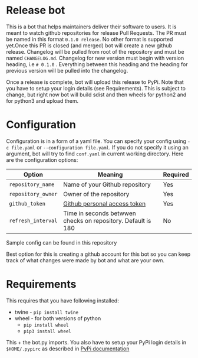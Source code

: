 Release bot
============
This is a bot that helps maintainers deliver their software to users. It is meant to watch github repositories for 
release Pull Requests. The PR must be named in this format `0.1.0 release`. No other format is supported yet.Once 
this PR is closed (and merged) bot will create a new github release. Changelog will be pulled from root of the 
repository and must be named `CHANGELOG.md`. Changelog for new version must begin with version heading, i.e `# 0.1.0`
. Everything between this heading and the heading for previous version will be pulled into the changelog. 

Once a release is complete, bot will upload this release to PyPi. Note that you have to setup your login details (see Requirements). This is subject 
to change, but right now bot will build sdist and then wheels for python2 and for python3 and upload them.

# Configuration
Configuration is in a form of a yaml file. You can specify your config using `-c file.yaml` or `--configuration file.yaml`. If you do not specify it using an argument, bot will try to find `conf.yaml` in current working directory.
Here are the configuration options:

| Option        | Meaning       | Required      |
|------------- |-------------|-------------| 
| `repository_name`     | Name of your Github repository  | Yes |
| `repository_owner`    | Owner of the repository    		| Yes |
| `github_token`		  | [Github personal access token](https://help.github.com/articles/creating-a-personal-access-token-for-the-command-line/)   | Yes |
| `refresh_interval`	  | Time in seconds betwwen checks on repository. Default is 180 | No |

Sample config can be found in this repository

Best option for this is creating a github account for this bot so you can keep track of what changes were made by bot and what are your own.

# Requirements
This requires that you have following installed:
* twine - `pip install twine`
* wheel - for both versions of python
  * `pip install wheel`
  * `pip3 install wheel`
  
This + the bot.py imports. You also have to setup your PyPi login details in `$HOME/.pypirc` as described in [PyPi documentation](https://packaging.python.org/tutorials/distributing-packages/#create-an-account)

